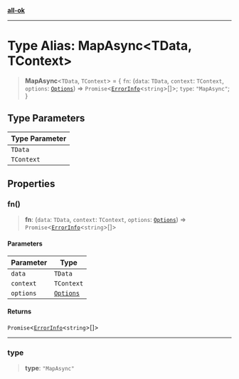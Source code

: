 [**all-ok**](../README.md)

***

# Type Alias: MapAsync\<TData, TContext\>

> **MapAsync**\<`TData`, `TContext`\> = \{ `fn`: (`data`: `TData`, `context`: `TContext`, `options`: [`Options`](Options.md)) => `Promise`\<[`ErrorInfo`](ErrorInfo.md)\<`string`\>[]\>; `type`: `"MapAsync"`; \}

## Type Parameters

| Type Parameter |
| ------ |
| `TData` |
| `TContext` |

## Properties

### fn()

> **fn**: (`data`: `TData`, `context`: `TContext`, `options`: [`Options`](Options.md)) => `Promise`\<[`ErrorInfo`](ErrorInfo.md)\<`string`\>[]\>

#### Parameters

| Parameter | Type |
| ------ | ------ |
| `data` | `TData` |
| `context` | `TContext` |
| `options` | [`Options`](Options.md) |

#### Returns

`Promise`\<[`ErrorInfo`](ErrorInfo.md)\<`string`\>[]\>

***

### type

> **type**: `"MapAsync"`
